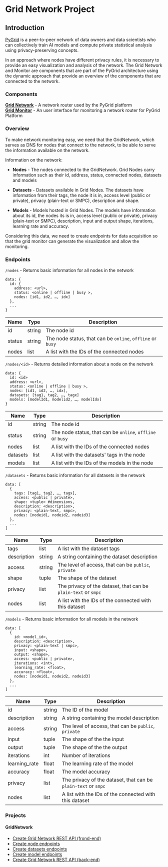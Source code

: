 # Grid Network Project

## Introduction

[PyGrid](https://github.com/OpenMined/PyGrid) is a peer-to-peer network of data owners and data scientists who can collectively train AI models and compute private statistical analysis using privacy-preserving concepts.

In an approach where nodes have different privacy rules, it is necessary to provide an easy visualization and analysis of the network. The Grid Network and Monitor are components that are part of the PyGrid architecture using the dynamic approach that provide an overview of the components that are connected to the network.

### Components

**[Grid Network](https://github.com/OpenMined/GridNetwork)** - A network router used  by the PyGrid platform  
**[Grid Monitor](https://github.com/OpenMined/GridMonitor)** - An user interface for monitoring a network router for PyGrid Platform

### Overview

To make network monitoring easy, we need that the GridNetwork, which serves as DNS for nodes that connect to the network, to be able to serve the information available on the network. 

Information on the network:

- **Nodes** - The nodes connected to the GridNetwork.
  Grid Nodes carry information such as their id, address, status, connected nodes, datasets and models

- **Datasets** - Datasets available in Grid Nodes.
  The datasets have information from their tags, the node it is in, access level (public or private), privacy (plain-text or SMPC), description and shape.
  
- **Models** - Models hosted in Grid Nodes.
  The models have information about its id, the nodes its is in, access level (public or private), privacy (plain-text or SMPC), description, input and output shape, iterations, learning rate and accuracy.
  
Considering this data, we need to create endpoints for data acquisition so that the grid monitor can generate the visualization and allow the monitoring.

### Endpoints

`/nodes` - Returns basic information for all nodes in the network
```
data: { 
  id: {
    address: <url>,
    status: <online | offline | busy >,
    nodes: [id1, id2, …, idx]
  },
  ...
}
```

|Name   |Type  |Description                                                |
|---    |---   |---                                                        |
|id     |string| The node id                                               |
|status |string| The node status, that can be `online`, `offline` or `busy`|
|nodes  |list  | A list with the IDs of the connected nodes                |

`/nodes/<id>` - Returns detailed information about a node on the network

```
data: { 
  id: <id>
  address: <url>,
  status: <online | offline | busy >,
  nodes: [id1, id2, …, idx],
  datasets: [tag1, tag2, …, tagx] 
  models: [modelId1, modelid2, …, modelIdx]
}
```

|Name     |Type  |Description                                                |
|---      |---   |---                                                        |
|id       |string| The node id                                               |
|status   |string| The node status, that can be `online`, `offline` or `busy`|
|nodes    |list  | A list with the IDs of the connected nodes                |
|datasets |list  | A list with the datasets' tags in the node                |
|models   |list  | A list with the IDs of the models in the node             |


`/datasets` - Returns basic information for all datasets in the network
```
data: [ 
  {
    tags: [tag1, tag2, …, tagx],
    access: <public | private>,
    shape: <tuple> #dimensions,
    description: <description>,
    privacy: <plain-text, smpc>,
    nodes: [nodeid1, nodeid2, nodeid3]
  },
  ...
]
```


|Name       |Type  |Description                                                    |
|---        |---   |---                                                            |
|tags       |list  | A list with the dataset tags                                  |
|description|string| A string containing the dataset description                   |
|access     |string| The level of access, that can be `public`, `private`          |
|shape      |tuple | The shape of the dataset                                      |
|privacy    |list  | The privacy of the dataset, that can be `plain-text` or `smpc`|
|nodes      |list  | A list with the IDs of the connected with this dataset        |

`/models` - Returns basic information for all models in the network
```
data: [ 
  {
    id: <model_id>,
    description: <description>,
    privacy: <plain-text | smpc>,
    input: <shape>,
    output: <shape>,
    access: <public | private>,
    iterations: <int>,
    learning_rate: <float>,
    accuracy: <float>,
    nodes: [nodeid1, nodeid2, nodeid3]
  },
  ...
]
```

|Name         |Type  |Description                                                    |
|---          |---   |---                                                            |
|id           |string| The ID of the model                                           |
|description  |string| A string containing the model description                     |
|access       |string| The level of access, that can be `public`, `private`          |
|input        |tuple | The shape of the the input                                    |
|output       |tuple | The shape of the the output                                   |
|iterations   |int   | Number of iterations                                          |
|learning_rate|float | The learning rate of the model                                |
|accuracy     |float | The model accuracy                                            |
|privacy      |list  | The privacy of the dataset, that can be `plain-text` or `smpc`|
|nodes        |list  | A list with the IDs of the connected with this dataset        |

### Projects

#### GridNetwork
- [Create Grid Network REST API (frond-end)](https://github.com/OpenMined/GridNetwork/issues/1)
- [Create node endpoints](https://github.com/OpenMined/GridNetwork/issues/2)
- [Create datasets endpoints](https://github.com/OpenMined/GridNetwork/issues/3)
- [Create model endpoints](https://github.com/OpenMined/GridNetwork/issues/4)
- [Create Grid Network REST API (back-end)](https://github.com/OpenMined/GridNetwork/issues/5)

